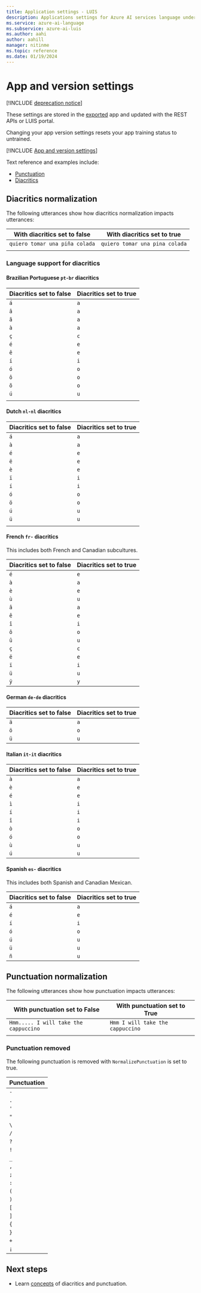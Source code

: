 ```yaml
---
title: Application settings - LUIS
description: Applications settings for Azure AI services language understanding apps are stored in the app and portal.
ms.service: azure-ai-language
ms.subservice: azure-ai-luis
ms.author: aahi
author: aahill
manager: nitinme
ms.topic: reference
ms.date: 01/19/2024
---
```


# App and version settings

[!INCLUDE [deprecation notice](./includes/deprecation-notice.md)]


These settings are stored in the [exported](/rest/api/luis/versions/export) app and updated with the REST APIs or LUIS portal.

Changing your app version settings resets your app training status to untrained.

[!INCLUDE [App and version settings](includes/app-version-settings.md)]


Text reference and examples include:

* [Punctuation](#punctuation-normalization)
* [Diacritics](#diacritics-normalization)

## Diacritics normalization

The following utterances show how diacritics normalization impacts utterances:

|With diacritics set to false|With diacritics set to true|
|--|--|
|`quiero tomar una piña colada`|`quiero tomar una pina colada`|
|||

### Language support for diacritics

#### Brazilian Portuguese `pt-br` diacritics

|Diacritics set to false|Diacritics set to true|
|-|-|
|`á`|`a`|
|`â`|`a`|
|`ã`|`a`|
|`à`|`a`|
|`ç`|`c`|
|`é`|`e`|
|`ê`|`e`|
|`í`|`i`|
|`ó`|`o`|
|`ô`|`o`|
|`õ`|`o`|
|`ú`|`u`|
|||

#### Dutch `nl-nl` diacritics

|Diacritics set to false|Diacritics set to true|
|-|-|
|`á`|`a`|
|`à`|`a`|
|`é`|`e`|
|`ë`|`e`|
|`è`|`e`|
|`ï`|`i`|
|`í`|`i`|
|`ó`|`o`|
|`ö`|`o`|
|`ú`|`u`|
|`ü`|`u`|
|||

#### French `fr-` diacritics

This includes both French and Canadian subcultures.

|Diacritics set to false|Diacritics set to true|
|--|--|
|`é`|`e`|
|`à`|`a`|
|`è`|`e`|
|`ù`|`u`|
|`â`|`a`|
|`ê`|`e`|
|`î`|`i`|
|`ô`|`o`|
|`û`|`u`|
|`ç`|`c`|
|`ë`|`e`|
|`ï`|`i`|
|`ü`|`u`|
|`ÿ`|`y`|

#### German `de-de` diacritics

|Diacritics set to false|Diacritics set to true|
|--|--|
|`ä`|`a`|
|`ö`|`o`|
|`ü`|`u`|

#### Italian `it-it` diacritics

|Diacritics set to false|Diacritics set to true|
|--|--|
|`à`|`a`|
|`è`|`e`|
|`é`|`e`|
|`ì`|`i`|
|`í`|`i`|
|`î`|`i`|
|`ò`|`o`|
|`ó`|`o`|
|`ù`|`u`|
|`ú`|`u`|

#### Spanish `es-` diacritics

This includes both Spanish and Canadian Mexican.

|Diacritics set to false|Diacritics set to true|
|-|-|
|`á`|`a`|
|`é`|`e`|
|`í`|`i`|
|`ó`|`o`|
|`ú`|`u`|
|`ü`|`u`|
|`ñ`|`u`|

## Punctuation normalization

The following utterances show how punctuation impacts utterances:

|With punctuation set to False|With punctuation set to True|
|--|--|
|`Hmm..... I will take the cappuccino`|`Hmm I will take the cappuccino`|
|||

### Punctuation removed

The following punctuation is removed with `NormalizePunctuation` is set to true.

|Punctuation|
|--|
|`-`|
|`.`|
|`'`|
|`"`|
|`\`|
|`/`|
|`?`|
|`!`|
|`_`|
|`,`|
|`;`|
|`:`|
|`(`|
|`)`|
|`[`|
|`]`|
|`{`|
|`}`|
|`+`|
|`¡`|

## Next steps

* Learn [concepts](concepts/utterances.md#utterance-normalization) of diacritics and punctuation.
